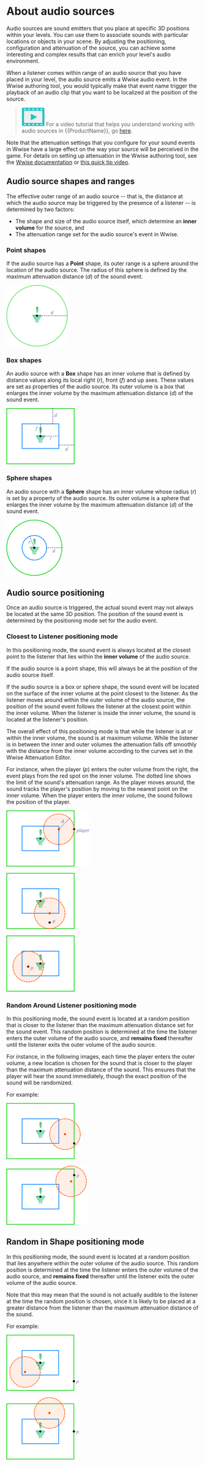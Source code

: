 # About audio sources

Audio sources are sound emitters that you place at specific 3D positions within your levels. You can use them to associate sounds with particular locations or objects in your scene. By adjusting the positioning, configuration and attenuation of the source, you can achieve some interesting and complex results that can enrich your level's audio environment.

When a listener comes within range of an audio source that you have placed in your level, the audio source emits a Wwise audio event. In the Wwise authoring tool, you would typically make that event name trigger the playback of an audio clip that you want to be localized at the position of the source.

> ![](../../images/icon_video.png) For a video tutorial that helps you understand working with audio sources in {{ProductName}}, go [here](http://area.autodesk.com/learning/understanding-audio-sources).

Note that the attenuation settings that you configure for your sound events in Wwise have a large effect on the way your source will be perceived in the game. For details on setting up attenuation in the Wwise authoring tool, see the [Wwise documentation](https://www.audiokinetic.com/library/2015.1.2_5457/?source=Help&id=applying_distance_based_attenuation) or [this quick tip video](https://www.youtube.com/watch?v=v0D4lJkffII).

## Audio source shapes and ranges

The effective outer range of an audio source -- that is, the distance at which the audio source may be triggered by the presence of a listener -- is determined by two factors:

-	The shape and size of the audio source itself, which determine an **inner volume** for the source, and
-	The attenuation range set for the audio source's event in Wwise.

### Point shapes

If the audio source has a **Point** shape, its outer range is a sphere around the location of the audio source. The radius of this sphere is defined by the maximum attenuation distance (*d*) of the sound event.

![Point source](../../images/audio_source_point.png)

### Box shapes

An audio source with a **Box** shape has an inner volume that is defined by distance values along its local right (*r*), front (*f*) and up axes. These values are set as properties of the audio source. Its outer volume is a box that enlarges the inner volume by the maximum attenuation distance (*d*) of the sound event.

![Box source](../../images/audio_source_box.png)

### Sphere shapes

An audio source with a **Sphere** shape has an inner volume whose radius (*r*) is set by a property of the audio source. Its outer volume is a sphere that enlarges the inner volume by the maximum attenuation distance (*d*) of the sound event.

![Sphere source](../../images/audio_source_sphere.png)

## Audio source positioning

Once an audio source is triggered, the actual sound event may not always be located at the same 3D position. The position of the sound event is determined by the positioning mode set for the audio event.

### Closest to Listener positioning mode

In this positioning mode, the sound event is always located at the closest point to the listener that lies within the **inner volume** of the audio source.

If the audio source is a point shape, this will always be at the position of the audio source itself.

If the audio source is a box or sphere shape, the sound event will be located on the surface of the inner volume at the point closest to the listener. As the listener moves around within the outer volume of the audio source, the position of the sound event follows the listener at the closest point within the inner volume. When the listener is inside the inner volume, the sound is located at the listener's position.

The overall effect of this positioning mode is that while the listener is at or within the inner volume, the sound is at maximum volume. While the listener is in between the inner and outer volumes the attenuation falls off smoothly with the distance from the inner volume according to the curves set in the Wwise Attenuation Editor.

For instance, when the player (*p*) enters the outer volume from the right, the event plays from the red spot on the inner volume. The dotted line shows the limit of the sound's attenuation range. As the player moves around, the sound tracks the player's position by moving to the nearest point on the inner volume. When the player enters the inner volume, the sound follows the position of the player.

![Closest to Listener example 1](../../images/audio_closest_1.png)

![Closest to Listener example 2](../../images/audio_closest_2.png)

![Closest to Listener example 3](../../images/audio_closest_3.png)

### Random Around Listener positioning mode

In this positioning mode, the sound event is located at a random position that is closer to the listener than the maximum attenuation distance set for the sound event. This random position is determined at the time the listener enters the outer volume of the audio source, and **remains fixed** thereafter until the listener exits the outer volume of the audio source.

For instance, in the following images, each time the player enters the outer volume, a new location is chosen for the sound that is closer to the player than the maximum attenuation distance of the sound. This ensures that the player will hear the sound immediately, though the exact position of the sound will be randomized.

For example:

![Random around Listener example 1](../../images/audio_random_around_1.png)

![Random around Listener example 2](../../images/audio_random_around_2.png)

## Random in Shape positioning mode

In this positioning mode, the sound event is located at a random position that lies anywhere within the outer volume of the audio source. This random position is determined at the time the listener enters the outer volume of the audio source, and **remains fixed** thereafter until the listener exits the outer volume of the audio source.

Note that this may mean that the sound is not actually audible to the listener at the time the random position is chosen, since it is likely to be placed at a greater distance from the listener than the maximum attenuation distance of the sound.

For example:

![Random in Shape example 1](../../images/audio_random_in_shape_1.png)

![Random in Shape example 2](../../images/audio_random_in_shape_2.png)
